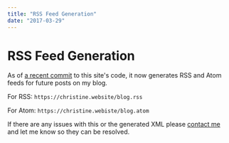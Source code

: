```yaml
---
title: "RSS Feed Generation"
date: "2017-03-29"
---
```


RSS Feed Generation
===================

As of [a recent commit](https://github.com/Xe/site/commit/b89387f6bbb010907dfa85ee0c0bab0cf8b34dfb)
to this site's code, it now generates RSS and Atom feeds for future posts on my
blog.

For RSS: `https://christine.website/blog.rss`

For Atom: `https://christine.webiste/blog.atom`

If there are any issues with this or the generated XML please [contact me](/contact)
and let me know so they can be resolved.
